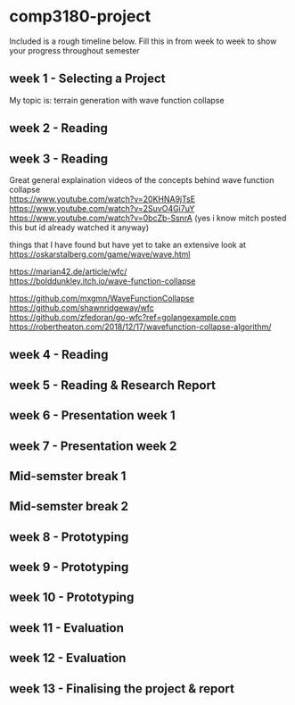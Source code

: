 # comp3180-project

Included is a rough timeline below. Fill this in from week to week to show your progress throughout semester

## week 1 - Selecting a Project

My topic is: terrain generation with wave function collapse

## week 2 - Reading

## week 3 - Reading
Great general explaination videos of the concepts behind wave function collapse  
https://www.youtube.com/watch?v=20KHNA9jTsE  
https://www.youtube.com/watch?v=2SuvO4Gi7uY  
https://www.youtube.com/watch?v=0bcZb-SsnrA (yes i know mitch posted this but id already watched it anyway)  

things that I have found but have yet to take an extensive look at  
https://oskarstalberg.com/game/wave/wave.html  

https://marian42.de/article/wfc/  
https://bolddunkley.itch.io/wave-function-collapse  

https://github.com/mxgmn/WaveFunctionCollapse  
https://github.com/shawnridgeway/wfc  
https://github.com/zfedoran/go-wfc?ref=golangexample.com  
https://robertheaton.com/2018/12/17/wavefunction-collapse-algorithm/  

## week 4 - Reading

## week 5 - Reading & Research Report

## week 6 - Presentation week 1

## week 7 - Presentation week 2

## Mid-semster break 1

## Mid-semster break 2

## week 8 - Prototyping

## week 9 - Prototyping

## week 10 - Prototyping

## week 11 - Evaluation

## week 12 - Evaluation

## week 13 - Finalising the project & report
